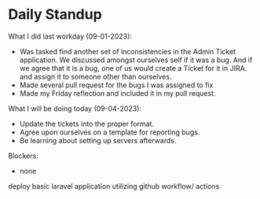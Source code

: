 # Daily Standup

What I did last workday (09-01-2023):
- Was tasked find another set of inconsistencies in the Admin Ticket application. We discussed amongst ourselves self if it was a bug. And if we agree that it is a bug, one of us would create a Ticket for it in JIRA. and assign it to someone other than ourselves.
- Made several pull request for the bugs I was assigned to fix
- Made my Friday reflection and included it in my pull request.

What I will be doing today (09-04-2023):
- Update the tickets into the proper format.
- Agree upon ourselves on a template for reporting bugs.
- Be learning about setting up servers afterwards.

Blockers:
- none


deploy basic laravel application
utilizing github workflow/ actions